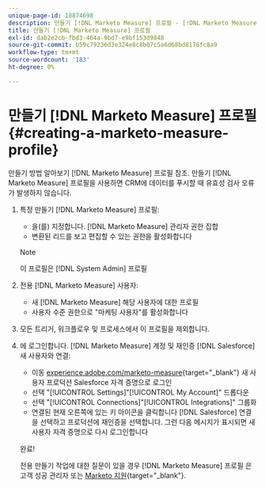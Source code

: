 ```yaml
---
unique-page-id: 18874698
description: 만들기 [!DNL Marketo Measure] 프로필 - [!DNL Marketo Measure] - 제품 설명서
title: 만들기 [!DNL Marketo Measure] 프로필
exl-id: dab2e2cb-fbd3-464a-9bd7-e9bf153d9848
source-git-commit: b59c79236d3e324e8c8b07c5a6d68bd8176fc8a9
workflow-type: tm+mt
source-wordcount: '183'
ht-degree: 0%

---
```


# 만들기 [!DNL Marketo Measure] 프로필 {#creating-a-marketo-measure-profile}

만들기 방법 알아보기 [!DNL Marketo Measure] 프로필 참조. 만들기 [!DNL Marketo Measure] 프로필을 사용하면 CRM에 데이터를 푸시할 때 유효성 검사 오류가 발생하지 않습니다.

1. 특정 만들기 [!DNL Marketo Measure] 프로필:

   * 을(를) 지정합니다. [!DNL Marketo Measure] 관리자 권한 집합
   * 변환된 리드를 보고 편집할 수 있는 권한을 활성화합니다

   >[!NOTE]
   >
   >이 프로필은 [!DNL System Admin] 프로필

1. 전용 [!DNL Marketo Measure] 사용자:

   * 새 [!DNL Marketo Measure] 해당 사용자에 대한 프로필
   * 사용자 수준 권한으로 &quot;마케팅 사용자&quot;를 활성화합니다

1. 모든 트리거, 워크플로우 및 프로세스에서 이 프로필을 제외합니다.
1. 에 로그인합니다. [!DNL Marketo Measure] 계정 및 재인증 [!DNL Salesforce] 새 사용자와 연결:

   * 이동 [experience.adobe.com/marketo-measure](https://experience.adobe.com/marketo-measure){target="_blank"} 새 사용자 프로덕션 Salesforce 자격 증명으로 로그인
   * 선택 &quot;[!UICONTROL Settings]&quot;[!UICONTROL My Account]&quot; 드롭다운
   * 선택 &quot;[!UICONTROL Connections]&quot;[!UICONTROL Integrations]&quot; 그룹화
   * 연결된 현재 오른쪽에 있는 키 아이콘을 클릭합니다 [!DNL Salesforce] 연결 을 선택하고 프로덕션에 재인증을 선택합니다. 그런 다음 메시지가 표시되면 새 사용자 자격 증명으로 다시 로그인합니다

   완료!

   전용 만들기 작업에 대한 질문이 있을 경우 [!DNL Marketo Measure] 프로필 은 고객 성공 관리자 또는 [Marketo 지원](https://nation.marketo.com/t5/support/ct-p/Support){target="_blank"}.
